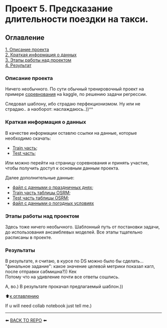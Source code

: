 # Проект 5. Предсказание длительности поездки на такси.

## Оглавление  
[1. Описание проекта](#Описание-проекта)  
[2. Краткая информация о данных](#Краткая-информация-о-данных)  
[3. Этапы работы над проектом](#Этапы-работы-над-проектом)  
[4. Результат](#Результаты)

### Описание проекта    
Ничего необычного. По сути обычный тренировочный проект на примере <a href='https://www.kaggle.com/competitions/nyc-taxi-trip-duration/overview'>соревнования</a> на kaggle, по решению задачи регрессии.

Следовал шаблону, ибо страдаю перфекционизмом. Ну или не страдаю.. а наоборот: наслаждаюсь..))^^

### Краткая информация о данных
В качестве информации оставлю ссылки на данные, которые необходимо скачать:
* <a href='https://drive.google.com/file/d/1X_EJEfERiXki0SKtbnCL9JDv49Go14lF/view'>Train часть</a>;
* <a href='https://drive.google.com/file/d/1C2N2mfONpCVrH95xHJjMcueXvvh_-XYN/view'>Test часть</a>;

Или можно перейти на страницу соревнования и принять участие, чтобы получить доступ к основным данным проекта.

Далее дополнительные данные:
* <a href='https://drive.google.com/file/d/1pIjaoD5NWOf_BENABNmkCIGNigBjyt-i/view'>файл с данными о праздничных днях</a>;
* <a href='https://drive.google.com/file/d/1ecWjor7Tn3HP7LEAm5a0B_wrIfdcVGwR/view'>Train часть таблицы OSRM</a>;
* <a href='https://drive.google.com/file/d/1wCoS-yOaKFhd1h7gZ84KL9UwpSvtDoIA/view'>Test часть таблицы OSRM</a>;
* <a href='https://drive.google.com/file/d/1rgK8YuMp-AuV53LWiH-oDuprZmp9zt15/view'>файл с данными о погодных условиях</a>

### Этапы работы над проектом  
Здесь тоже ничего необычного. Шаблонный путь от постановки задачи, до использования ансамблевых моделей.
Все этапы тщательно расписаны в проекте.

### Результаты 
В результате, я считаю, в курсе по DS можно было бы сделать... "финальное задание": какое значение целевой метрики показал кагл, после отправки сабмишна?)) Кек <br>
Потому что на удивление почти все ответы сошлись.

А, во.) В результате прокачал предлагаемый шаблон.)) 

:arrow_up:[к оглавлению](#Оглавление)

If u will need collab notebook just tell me.)

---

⬅️ [BACK TO REPO](https://github.com/Akialema/PROJECTS.EDU/tree/main) ⬅️